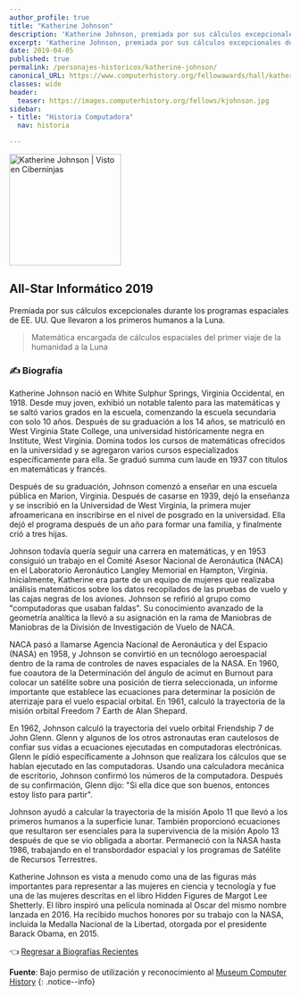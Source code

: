 ```yaml
---
author_profile: true
title: "Katherine Johnson"
description: 'Katherine Johnson, premiada por sus cálculos excepcionales durante los programas espaciales de EE. UU. Que llevaron a los primeros humanos a la Luna.'
excerpt: 'Katherine Johnson, premiada por sus cálculos excepcionales durante los programas espaciales de EE. UU. Que llevaron a los primeros humanos a la Luna.'
date: 2019-04-05
published: true
permalink: /personajes-historicos/katherine-johnson/
canonical_URL: https://www.computerhistory.org/fellowawards/hall/katherine-johnson/
classes: wide
header:
  teaser: https://images.computerhistory.org/fellows/kjohnson.jpg
sidebar:
- title: "Historia Computadora"
  nav: historia

---
```


<img src="https://images.computerhistory.org/fellows/kjohnson.jpg" width="200px" high="250px" alt="Katherine Johnson | Visto en Ciberninjas" title="Katherine Johnson | Visto en Ciberninjas" />

## All-Star Informático 2019

Premiada por sus cálculos excepcionales durante los programas espaciales de EE. UU. Que llevaron a los primeros humanos a la Luna.

> Matemática encargada de cálculos espaciales del primer viaje de la humanidad a la Luna

### ✍ Biografía

Katherine Johnson nació en White Sulphur Springs, Virginia Occidental, en 1918. Desde muy joven, exhibió un notable talento para las matemáticas y se saltó varios grados en la escuela, comenzando la escuela secundaria con solo 10 años. Después de su graduación a los 14 años, se matriculó en West Virginia State College, una universidad históricamente negra en Institute, West Virginia. Domina todos los cursos de matemáticas ofrecidos en la universidad y se agregaron varios cursos especializados específicamente para ella. Se graduó summa cum laude en 1937 con títulos en matemáticas y francés.

Después de su graduación, Johnson comenzó a enseñar en una escuela pública en Marion, Virginia. Después de casarse en 1939, dejó la enseñanza y se inscribió en la Universidad de West Virginia, la primera mujer afroamericana en inscribirse en el nivel de posgrado en la universidad. Ella dejó el programa después de un año para formar una familia, y finalmente crió a tres hijas.

Johnson todavía quería seguir una carrera en matemáticas, y en 1953 consiguió un trabajo en el Comité Asesor Nacional de Aeronáutica (NACA) en el Laboratorio Aeronáutico Langley Memorial en Hampton, Virginia. Inicialmente, Katherine era parte de un equipo de mujeres que realizaba análisis matemáticos sobre los datos recopilados de las pruebas de vuelo y las cajas negras de los aviones. Johnson se refirió al grupo como "computadoras que usaban faldas". Su conocimiento avanzado de la geometría analítica la llevó a su asignación en la rama de Maniobras de Maniobras de la División de Investigación de Vuelo de NACA.

NACA pasó a llamarse Agencia Nacional de Aeronáutica y del Espacio (NASA) en 1958, y Johnson se convirtió en un tecnólogo aeroespacial dentro de la rama de controles de naves espaciales de la NASA. En 1960, fue coautora de la Determinación del ángulo de acimut en Burnout para colocar un satélite sobre una posición de tierra seleccionada, un informe importante que establece las ecuaciones para determinar la posición de aterrizaje para el vuelo espacial orbital. En 1961, calculó la trayectoria de la misión orbital Freedom 7 Earth de Alan Shepard.

En 1962, Johnson calculó la trayectoria del vuelo orbital Friendship 7 de John Glenn. Glenn y algunos de los otros astronautas eran cautelosos de confiar sus vidas a ecuaciones ejecutadas en computadoras electrónicas. Glenn le pidió específicamente a Johnson que realizara los cálculos que se habían ejecutado en las computadoras. Usando una calculadora mecánica de escritorio, Johnson confirmó los números de la computadora. Después de su confirmación, Glenn dijo: "Si ella dice que son buenos, entonces estoy listo para partir".

Johnson ayudó a calcular la trayectoria de la misión Apolo 11 que llevó a los primeros humanos a la superficie lunar. También proporcionó ecuaciones que resultaron ser esenciales para la supervivencia de la misión Apolo 13 después de que se vio obligada a abortar. Permaneció con la NASA hasta 1986, trabajando en el transbordador espacial y los programas de Satélite de Recursos Terrestres.

Katherine Johnson es vista a menudo como una de las figuras más importantes para representar a las mujeres en ciencia y tecnología y fue una de las mujeres descritas en el libro Hidden Figures de Margot Lee Shetterly. El libro inspiró una película nominada al Oscar del mismo nombre lanzada en 2016. Ha recibido muchos honores por su trabajo con la NASA, incluida la Medalla Nacional de la Libertad, otorgada por el presidente Barack Obama, en 2015.

👈 [Regresar a Biografías Recientes](/personajes-historicos/#-biografías-agregadas-más-recientes-)

**Fuente**: Bajo permiso de utilización y reconocimiento al [Museum Computer History](https://www.computerhistory.org/ "Página web el Museo de la Historia de las Computadoras") 
{: .notice--info}